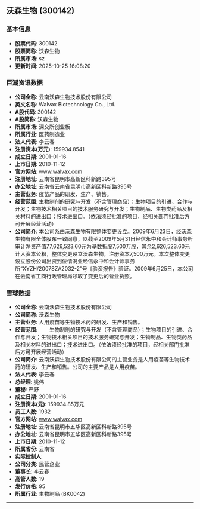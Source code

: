 ## 沃森生物 (300142)

### 基本信息

- **股票代码**: 300142
- **股票简称**: 沃森生物
- **所属市场**: sz
- **更新时间**: 2025-10-25 16:08:20

### 巨潮资讯数据

- **公司全称**: 云南沃森生物技术股份有限公司
- **英文名称**: Walvax Biotechnology Co., Ltd.
- **A股代码**: 300142
- **A股简称**: 沃森生物
- **所属市场**: 深交所创业板
- **所属行业**: 医药制造业
- **法人代表**: 李云春
- **注册资本(万元)**: 159934.8541
- **成立日期**: 2001-01-16
- **上市日期**: 2010-11-12
- **官方网站**: www.walvax.com
- **注册地址**: 云南省昆明市高新区科新路395号
- **办公地址**: 云南省云南省昆明市高新区科新路395号
- **主营业务**: 疫苗产品的研发、生产、销售。
- **经营范围**: 生物制剂的研究与开发（不含管理商品）；生物项目的引进、合作与开发；生物技术相关项目的技术服务研究与开发；生物制品、生物类药品及相关材料的进出口；技术进出口。（依法须经批准的项目，经相关部门批准后方可开展经营活动）
- **公司简介**: 本公司系由沃森生物有限整体变更设立。2009年6月23日，经沃森生物有限全体股东一致同意，以截至2009年5月31日经信永中和会计师事务所审计净资产值77,626,523.60元为基数折股7,500万股，其余2,626,523.60元计入资本公积，整体变更设立沃森生物，注册资本7,500万元。本次整体变更设立股份公司出资到位情况业经信永中和会计师事务所“XYZH/2007SZA2032-2”号《验资报告》验证。2009年6月25日，本公司在云南省工商行政管理局领取了变更后的营业执照。

### 雪球数据

- **公司全称**: 云南沃森生物技术股份有限公司
- **公司简称**: 沃森生物
- **主营业务**: 人用疫苗等生物技术药的研发、生产和销售。
- **经营范围**: 　　生物制剂的研究与开发（不含管理商品）；生物项目的引进、合作与开发；生物技术相关项目的技术服务研究与开发；生物制品、生物类药品及相关材料的进出口；技术进出口。（依法须经批准的项目，经相关部门批准后方可开展经营活动）
- **公司简介**: 云南沃森生物技术股份有限公司的主营业务是人用疫苗等生物技术药的研发、生产和销售。公司的主要产品是人用疫苗。
- **法人代表**: 李云春
- **总经理**: 姚伟
- **董秘**: 严野
- **成立日期**: 2001-01-16
- **注册资本(元)**: 159934.85万元
- **员工人数**: 1932
- **官方网站**: www.walvax.com
- **注册地址**: 云南省昆明市五华区高新区科新路395号
- **办公地址**: 云南省昆明市五华区高新区科新路395号
- **上市日期**: 2010-11-12
- **所属省份**: 云南省
- **实际控制人**: 
- **公司分类**: 民营企业
- **董事长**: 李云春
- **高管人数**: 19
- **发行价格**: 95
- **所属行业**: 生物制品 (BK0042)

---